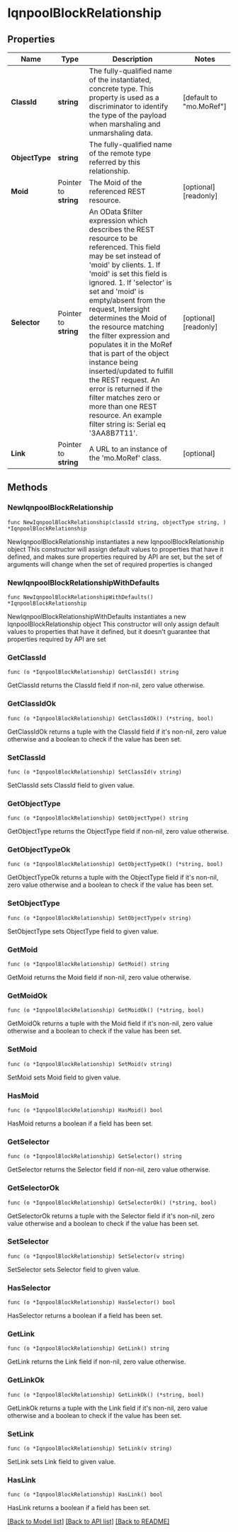# IqnpoolBlockRelationship

## Properties

Name | Type | Description | Notes
------------ | ------------- | ------------- | -------------
**ClassId** | **string** | The fully-qualified name of the instantiated, concrete type. This property is used as a discriminator to identify the type of the payload when marshaling and unmarshaling data. | [default to "mo.MoRef"]
**ObjectType** | **string** | The fully-qualified name of the remote type referred by this relationship. | 
**Moid** | Pointer to **string** | The Moid of the referenced REST resource. | [optional] [readonly] 
**Selector** | Pointer to **string** | An OData $filter expression which describes the REST resource to be referenced. This field may be set instead of &#39;moid&#39; by clients. 1. If &#39;moid&#39; is set this field is ignored. 1. If &#39;selector&#39; is set and &#39;moid&#39; is empty/absent from the request, Intersight determines the Moid of the resource matching the filter expression and populates it in the MoRef that is part of the object instance being inserted/updated to fulfill the REST request. An error is returned if the filter matches zero or more than one REST resource. An example filter string is: Serial eq &#39;3AA8B7T11&#39;. | [optional] [readonly] 
**Link** | Pointer to **string** | A URL to an instance of the &#39;mo.MoRef&#39; class. | [optional] 

## Methods

### NewIqnpoolBlockRelationship

`func NewIqnpoolBlockRelationship(classId string, objectType string, ) *IqnpoolBlockRelationship`

NewIqnpoolBlockRelationship instantiates a new IqnpoolBlockRelationship object
This constructor will assign default values to properties that have it defined,
and makes sure properties required by API are set, but the set of arguments
will change when the set of required properties is changed

### NewIqnpoolBlockRelationshipWithDefaults

`func NewIqnpoolBlockRelationshipWithDefaults() *IqnpoolBlockRelationship`

NewIqnpoolBlockRelationshipWithDefaults instantiates a new IqnpoolBlockRelationship object
This constructor will only assign default values to properties that have it defined,
but it doesn't guarantee that properties required by API are set

### GetClassId

`func (o *IqnpoolBlockRelationship) GetClassId() string`

GetClassId returns the ClassId field if non-nil, zero value otherwise.

### GetClassIdOk

`func (o *IqnpoolBlockRelationship) GetClassIdOk() (*string, bool)`

GetClassIdOk returns a tuple with the ClassId field if it's non-nil, zero value otherwise
and a boolean to check if the value has been set.

### SetClassId

`func (o *IqnpoolBlockRelationship) SetClassId(v string)`

SetClassId sets ClassId field to given value.


### GetObjectType

`func (o *IqnpoolBlockRelationship) GetObjectType() string`

GetObjectType returns the ObjectType field if non-nil, zero value otherwise.

### GetObjectTypeOk

`func (o *IqnpoolBlockRelationship) GetObjectTypeOk() (*string, bool)`

GetObjectTypeOk returns a tuple with the ObjectType field if it's non-nil, zero value otherwise
and a boolean to check if the value has been set.

### SetObjectType

`func (o *IqnpoolBlockRelationship) SetObjectType(v string)`

SetObjectType sets ObjectType field to given value.


### GetMoid

`func (o *IqnpoolBlockRelationship) GetMoid() string`

GetMoid returns the Moid field if non-nil, zero value otherwise.

### GetMoidOk

`func (o *IqnpoolBlockRelationship) GetMoidOk() (*string, bool)`

GetMoidOk returns a tuple with the Moid field if it's non-nil, zero value otherwise
and a boolean to check if the value has been set.

### SetMoid

`func (o *IqnpoolBlockRelationship) SetMoid(v string)`

SetMoid sets Moid field to given value.

### HasMoid

`func (o *IqnpoolBlockRelationship) HasMoid() bool`

HasMoid returns a boolean if a field has been set.

### GetSelector

`func (o *IqnpoolBlockRelationship) GetSelector() string`

GetSelector returns the Selector field if non-nil, zero value otherwise.

### GetSelectorOk

`func (o *IqnpoolBlockRelationship) GetSelectorOk() (*string, bool)`

GetSelectorOk returns a tuple with the Selector field if it's non-nil, zero value otherwise
and a boolean to check if the value has been set.

### SetSelector

`func (o *IqnpoolBlockRelationship) SetSelector(v string)`

SetSelector sets Selector field to given value.

### HasSelector

`func (o *IqnpoolBlockRelationship) HasSelector() bool`

HasSelector returns a boolean if a field has been set.

### GetLink

`func (o *IqnpoolBlockRelationship) GetLink() string`

GetLink returns the Link field if non-nil, zero value otherwise.

### GetLinkOk

`func (o *IqnpoolBlockRelationship) GetLinkOk() (*string, bool)`

GetLinkOk returns a tuple with the Link field if it's non-nil, zero value otherwise
and a boolean to check if the value has been set.

### SetLink

`func (o *IqnpoolBlockRelationship) SetLink(v string)`

SetLink sets Link field to given value.

### HasLink

`func (o *IqnpoolBlockRelationship) HasLink() bool`

HasLink returns a boolean if a field has been set.


[[Back to Model list]](../README.md#documentation-for-models) [[Back to API list]](../README.md#documentation-for-api-endpoints) [[Back to README]](../README.md)



